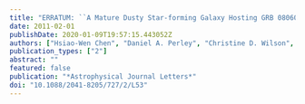 ```yaml
---
title: "ERRATUM: ``A Mature Dusty Star-forming Galaxy Hosting GRB 080607 at z = 3.036'' <A href=``/abs/2010ApJ...723L.218C''>(2010, ApJ, 723, L218)</A>"
date: 2011-02-01
publishDate: 2020-01-09T19:57:15.443052Z
authors: ["Hsiao-Wen Chen", "Daniel A. Perley", "Christine D. Wilson", "S. Bradley Cenko", "Andrew J. Levan", "Joshua S. Bloom", "Jason X. Prochaska", "Nial R. Tanvir", "Miroslava Dessauges-Zavadsky", "Max Pettini"]
publication_types: ["2"]
abstract: ""
featured: false
publication: "*Astrophysical Journal Letters*"
doi: "10.1088/2041-8205/727/2/L53"
---
```


